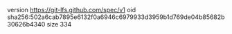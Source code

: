 version https://git-lfs.github.com/spec/v1
oid sha256:502a6cab7895e6132f0a6946c6979933d3959b1d769de04b85682b30626b4340
size 334
